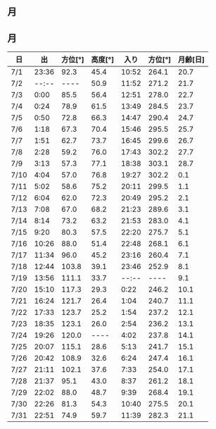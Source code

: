 ## 月

## 月

|日|出|方位[°]|高度[°]|入り|方位[°]|月齢[日]|  
|---|---|---|---|---|---|---|  
|7/1|23:36|92.3|45.4|10:52|264.1|20.7|  
|7/2|--:--|----|50.9|11:52|271.2|21.7|  
|7/3|0:00|85.5|56.4|12:51|278.0|22.7|  
|7/4|0:24|78.9|61.5|13:49|284.5|23.7|  
|7/5|0:50|72.8|66.3|14:47|290.4|24.7|  
|7/6|1:18|67.3|70.4|15:46|295.5|25.7|  
|7/7|1:51|62.7|73.7|16:45|299.6|26.7|  
|7/8|2:28|59.2|76.0|17:43|302.2|27.7|  
|7/9|3:13|57.3|77.1|18:38|303.1|28.7|  
|7/10|4:04|57.0|76.8|19:27|302.2|0.1|  
|7/11|5:02|58.6|75.2|20:11|299.5|1.1|  
|7/12|6:04|62.0|72.3|20:49|295.2|2.1|  
|7/13|7:08|67.0|68.2|21:23|289.6|3.1|  
|7/14|8:14|73.2|63.2|21:53|283.0|4.1|  
|7/15|9:20|80.3|57.5|22:20|275.7|5.1|  
|7/16|10:26|88.0|51.4|22:48|268.1|6.1|  
|7/17|11:34|96.0|45.2|23:16|260.4|7.1|  
|7/18|12:44|103.8|39.1|23:46|252.9|8.1|  
|7/19|13:56|111.1|33.7|--:--|----|9.1|  
|7/20|15:10|117.3|29.3|0:22|246.2|10.1|  
|7/21|16:24|121.7|26.4|1:04|240.7|11.1|  
|7/22|17:33|123.7|25.2|1:54|237.2|12.1|  
|7/23|18:35|123.1|26.0|2:54|236.2|13.1|  
|7/24|19:26|120.0|----|4:02|237.8|14.1|  
|7/25|20:07|115.1|28.6|5:13|241.7|15.1|  
|7/26|20:42|108.9|32.6|6:24|247.4|16.1|  
|7/27|21:11|102.1|37.6|7:33|254.0|17.1|  
|7/28|21:37|95.1|43.0|8:37|261.2|18.1|  
|7/29|22:02|88.0|48.7|9:39|268.4|19.1|  
|7/30|22:26|81.3|54.3|10:40|275.5|20.1|  
|7/31|22:51|74.9|59.7|11:39|282.3|21.1|  


